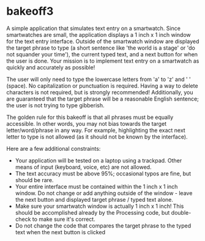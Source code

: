 # bakeoff3
A simple application that simulates text entry on a smartwatch. Since smartwatches are small, the application displays a 1 inch x 1 inch window for the text entry interface. Outside of the smartwatch window are displayed the target phrase to type (a short sentence like 'the world is a stage' or 'do not squander your time'), the current typed text, and a next button for when the user is done. Your mission is to implement text entry on a smartwatch as quickly and accurately as possible!

The user will only need to type the lowercase letters from 'a' to 'z' and ' ' (space). No capitalization or punctuation is required. Having a way to delete characters is not required, but is strongly recommended! Additionally, you are guaranteed that the target phrase will be a reasonable English sentence; the user is not trying to type gibberish.

The golden rule for this bakeoff is that all phrases must be equally accessible. In other words, you may not bias towards the target letter/word/phrase in any way. For example, highlighting the exact next letter to type is not allowed (as it should not be known by the interface).

Here are a few additional constraints:

- Your application will be tested on a laptop using a trackpad. Other means of input (keyboard, voice, etc) are not allowed.
- The text accuracy must be above 95%; occasional typos are fine, but should be rare.
- Your entire interface must be contained within the 1 inch x 1 inch window. Do not change or add anything outside of the window - leave the next button and displayed target phrase / typed text alone.
- Make sure your smartwatch window is actually 1 inch x 1 inch! This should be accomplished already by the Processing code, but double-check to make sure it's correct.
- Do not change the code that compares the target phrase to the typed text when the next button is clicked
